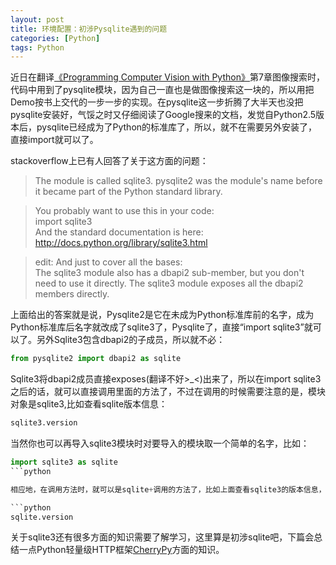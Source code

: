 ```yaml
---
layout: post
title: 环境配置：初涉Pysqlite遇到的问题
categories: [Python]
tags: Python
---
```


近日在翻译[《Programming Computer Vision with Python》](http://programmingcomputervision.com/)第7章图像搜索时，代码中用到了pysqlite模块，因为自己一直也是做图像搜索这一块的，所以用把Demo按书上交代的一步一步的实现。在pysqlite这一步折腾了大半天也没把pysqlite安装好，气馁之时又仔细阅读了Google搜来的文档，发觉自Python2.5版本后，pysqlite已经成为了Python的标准库了，所以，就不在需要另外安装了，直接import就可以了。

stackoverflow上已有人回答了关于这方面的问题：

>The module is called sqlite3. pysqlite2 was the module's name before it became part of the Python standard library.

>You probably want to use this in your code:</br>
	import sqlite3</br>
And the standard documentation is here: http://docs.python.org/library/sqlite3.html

>edit: And just to cover all the bases:</br>
The sqlite3 module also has a dbapi2 sub-member, but you don't need to use it directly. The sqlite3 module exposes all the dbapi2 members directly.

上面给出的答案就是说，Pysqlite2是它在未成为Python标准库前的名字，成为Python标准库后名字就改成了sqlite3了，Pysqlite了，直接“import sqlite3”就可以了。另外Sqlite3包含dbapi2的子成员，所以就不必：

```python
from pysqlite2 import dbapi2 as sqlite
```

Sqlite3将dbapi2成员直接exposes(翻译不好>_<)出来了，所以在import sqlite3之后的话，就可以直接调用里面的方法了，不过在调用的时候需要注意的是，模块对象是sqlite3,比如查看sqlite版本信息：

```python
sqlite3.version
```

当然你也可以再导入sqlite3模块时对要导入的模块取一个简单的名字，比如：

```python
import sqlite3 as sqlite
```python

相应地，在调用方法时，就可以是sqlite+调用的方法了，比如上面查看sqlite3的版本信息，则可以写为：

```python
sqlite.version
```

关于sqlite3还有很多方面的知识需要了解学习，这里算是初涉sqlite吧，下篇会总结一点Python轻量级HTTP框架[CherryPy](http://www.cherrypy.org/)方面的知识。
